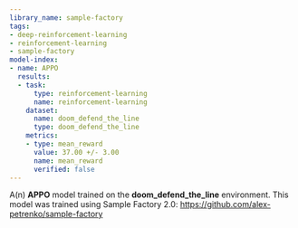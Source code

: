 ```yaml
---
library_name: sample-factory
tags:
- deep-reinforcement-learning
- reinforcement-learning
- sample-factory
model-index:
- name: APPO
  results:
  - task:
      type: reinforcement-learning
      name: reinforcement-learning
    dataset:
      name: doom_defend_the_line
      type: doom_defend_the_line
    metrics:
    - type: mean_reward
      value: 37.00 +/- 3.00
      name: mean_reward
      verified: false
---
```


A(n) **APPO** model trained on the **doom_defend_the_line** environment.
This model was trained using Sample Factory 2.0: https://github.com/alex-petrenko/sample-factory
    